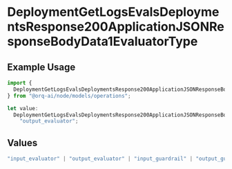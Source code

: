 # DeploymentGetLogsEvalsDeploymentsResponse200ApplicationJSONResponseBodyData1EvaluatorType

## Example Usage

```typescript
import {
  DeploymentGetLogsEvalsDeploymentsResponse200ApplicationJSONResponseBodyData1EvaluatorType,
} from "@orq-ai/node/models/operations";

let value:
  DeploymentGetLogsEvalsDeploymentsResponse200ApplicationJSONResponseBodyData1EvaluatorType =
    "output_evaluator";
```

## Values

```typescript
"input_evaluator" | "output_evaluator" | "input_guardrail" | "output_guardrail"
```